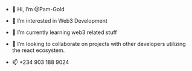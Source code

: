 - 👋 Hi, I’m @Pam-Gold

- 👀 I’m interested in Web3 Development

- 🌱 I’m currently learning web3 related stuff

- 💞️ I’m looking to collaborate on projects with other developers utilizing the react ecosystem.
- 📫 +234 903 188 9024

<!---
Pam-Gold/Pam-Gold is a ✨ special ✨ repository because its `README.md` (this file) appears on your GitHub profile.
You can click the Preview link to take a look at your changes.
--->
